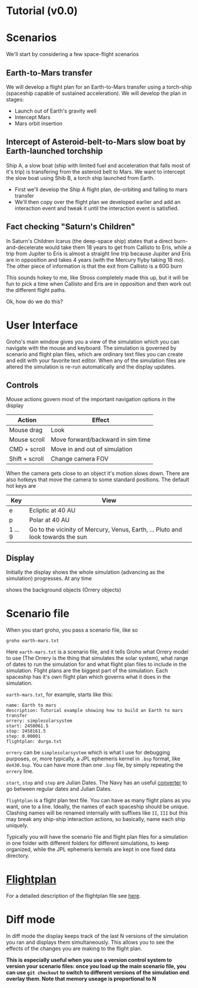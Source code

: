 Tutorial (v0.0)
===============

Scenarios
=========
We'll start by considering a few space-flight scenarios 

Earth-to-Mars transfer
----------------------
We will develop a flight plan for an Earth-to-Mars transfer using a torch-ship
(spaceship capable of sustained acceleration). We will develop the plan in 
stages:
- Launch out of Earth's gravity well
- Intercept Mars
- Mars orbit insertion

Intercept of Asteroid-belt-to-Mars slow boat by Earth-launched torchship
------------------------------------------------------------------------
Ship A, a slow boat (ship with limited fuel and acceleration that falls most of it's
trip) is transfering from the asteroid belt to Mars. We want to intercept the
slow boat using Shib B, a torch ship launched from Earth. 

- First we'll develop the Ship A flight plan, de-orbiting and falling to mars transfer
- We'll then copy over the flight plan we developed earlier and add an interaction event and tweak it until the interaction event is satisfied.

Fact checking "Saturn's Children"
---------------------------------
In Saturn's Children Icarus (the deep-space ship) states that a direct
burn-and-decelerate would take them 18 years to get from Callisto to Eris, 
while a trip from Jupiter to Eris is almost a straight line trip because 
Jupiter and Eris are in opposition and takes 4 years (with the Mercury flyby
taking 18 mo). The other piece of information is that the exit from Callisto
is a 60G burn

This sounds hokey to me, like Stross completely made this up, but it will be
fun to pick a time when Callisto and Eris are in opposition and then work out
the different flight paths.


Ok, how do we do this?

User Interface
==============
Groho's main window gives you a view of the simulation which you can navigate with the mouse and keyboard. The simulation is governed by scenario and flight plan files, which are ordinary text files you can create and edit with your favorite text editor. When any of the simulation files are altered the simulation is re-run automatically and the display updates. 

Controls
--------
Mouse actions govern most of the important navigation options in the display

| Action           |       Effect                         |
|------------------|--------------------------------------|
| Mouse drag       | Look                                 |
| Mouse scroll     | Move forward/backward in sim time    |
| CMD + scroll     | Move in and out of simulation        |
| Shift + scroll   | Change camera FOV                    | 

When the camera gets close to an object it's motion slows down. There are also 
hotkeys that move the camera to some standard positions. The default hot keys are

| Key       |        View                         |
|-----------|-------------------------------------|
| e         | Ecliptic at 40 AU                   |
| p         | Polar at 40 AU                      |
| 1 ... 9   | Go to the vicinity of Mercury, Venus, Earth, ... Pluto and look towards the sun |

Display
-------
Initially the display shows the whole simulation (advancing as the simulation)
progresses. At any time 

shows the background objects (Orrery objects)



Scenario file
=============
When you start groho, you pass a scenario file, like so

`groho earth-mars.txt`

Here `earth-mars.txt` is a scenario file, and it tells Groho what Orrery model to use (The Orrery is the thing that simulates the solar system), what range of dates to run the simulation for and what flight plan files to include in the simulation. Flight plans are the biggest part of the simulation. Each spaceship has it's own flight plan which governs what it does in the simulation.

`earth-mars.txt`, for example, starts like this:

```
name: Earth to mars
description: Tutorial example showing how to build an Earth to mars transfer
orrery: simplesolarsystem
start: 2458061.5
stop: 2458161.5
step: 0.00001
flightplan: durga.txt
```

`orrery` can be `simplesolarsystem` which is what I use for debugging purposes, or, more typically, a JPL ephemeris kernel in `.bsp` format, like `de430.bsp`. You can have more than one `.bsp` file, by simply repeating the `orrery` line. 

`start`, `stop` and `step` are Julian Dates. The Navy has an useful [converter][jdc] to go between regular dates and Julian Dates.

[jdc]: http://aa.usno.navy.mil/data/docs/JulianDate.php

`flightplan` is a flight plan text file. You can have as many flight plans as you want, one to a line. Ideally, the names of each spaceship should be unique. Clashing names will be renamed internally with suffixes like `II`, `III` but this may break any ship-ship interaction actions, so basically, name each ship uniquely. 

Typically you will have the scenario file and flight plan files for a simulation in one folder with different folders for different simulations, to keep organized, while the JPL ephemeris kernels are kept in one fixed data directory. 

[Flightplan][fp]
==========
For a detailed description of the flightplan file see [here][fp].

[fp]: flight-plan.md

Diff mode
=========

In diff mode the display keeps track of the last N versions of the simulation
you ran and displays them simultaneously. This allows you to see the effects
of the changes you are making to the flight plan. 

**This is especially useful when you use a version control system to version 
your scenario files: once you load up the main scenario file, 
you can use `git checkout` to switch to different versions of the simulation
ond overlay them. Note that memory useage is proportional to N**